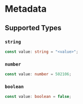 # Metadata


## Supported Types

### `string`

```typescript
const value: string = "<value>";
```

### `number`

```typescript
const value: number = 502106;
```

### `boolean`

```typescript
const value: boolean = false;
```

